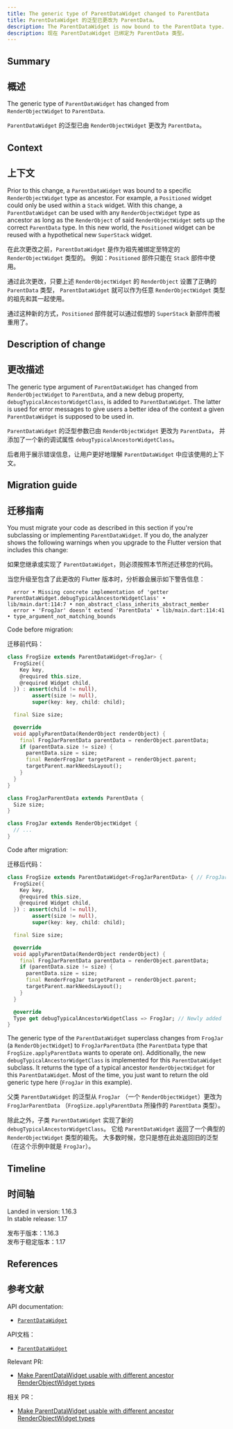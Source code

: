 ```yaml
---
title: The generic type of ParentDataWidget changed to ParentData
title: ParentDataWidget 的泛型已更改为 ParentData。
description: The ParentDataWidget is now bound to the ParentData type.
description: 现在 ParentDataWidget 已绑定为 ParentData 类型。
---
```


## Summary

## 概述

The generic type of `ParentDataWidget` has changed from
`RenderObjectWidget` to `ParentData`.

`ParentDataWidget` 的泛型已由 `RenderObjectWidget` 更改为 `ParentData`。

## Context

## 上下文

Prior to this change, a `ParentDataWidget` was bound
to a specific `RenderObjectWidget` type as ancestor.
For example, a `Positioned` widget could only be used
within a `Stack` widget. With this change,
a `ParentDataWidget` can be used with any
`RenderObjectWidget` type as ancestor as long as
the `RenderObject` of said `RenderObjectWidget`
sets up the correct `ParentData` type. In this new world,
the `Positioned` widget can be reused with a hypothetical
new `SuperStack` widget.

在此次更改之前，`ParentDataWidget` 是作为祖先被绑定至特定的 `RenderObjectWidget` 类型的。
例如：`Positioned` 部件只能在 `Stack` 部件中使用。

通过此次更改，只要上述 `RenderObjectWidget` 的 `RenderObject` 设置了正确的 `ParentData` 类型，
`ParentDataWidget` 就可以作为任意 `RenderObjectWidget` 类型的祖先和其一起使用。

通过这种新的方式，`Positioned` 部件就可以通过假想的 `SuperStack` 新部件而被重用了。

## Description of change

## 更改描述

The generic type argument of `ParentDataWidget`
has changed from `RenderObjectWidget` to `ParentData`,
and a new debug property, `debugTypicalAncestorWidgetClass`,
is added to `ParentDataWidget`.
The latter is used for error messages to give users a
better idea of the context a given `ParentDataWidget`
is supposed to be used in.

`ParentDataWidget` 的泛型参数已由 `RenderObjectWidget` 更改为 `ParentData`，
并添加了一个新的调试属性 `debugTypicalAncestorWidgetClass`。

后者用于展示错误信息，让用户更好地理解 `ParentDataWidget` 中应该使用的上下文。

## Migration guide

## 迁移指南

You must migrate your code as described in this section
if you're subclassing or implementing `ParentDataWidget`.
If you do, the analyzer shows the following warnings when you
upgrade to the Flutter version that includes this change:

如果您继承或实现了 `ParentDataWidget`，则必须按照本节所述迁移您的代码。

当您升级至包含了此更改的 Flutter 版本时，分析器会展示如下警告信息：

```none
  error • Missing concrete implementation of 'getter ParentDataWidget.debugTypicalAncestorWidgetClass' • lib/main.dart:114:7 • non_abstract_class_inherits_abstract_member
  error • 'FrogJar' doesn't extend 'ParentData' • lib/main.dart:114:41 • type_argument_not_matching_bounds
```

Code before migration:

迁移前代码：

<!-- skip -->
```dart
class FrogSize extends ParentDataWidget<FrogJar> {
  FrogSize({
    Key key,
    @required this.size,
    @required Widget child,
  }) : assert(child != null),
        assert(size != null),
        super(key: key, child: child);

  final Size size;

  @override
  void applyParentData(RenderObject renderObject) {
    final FrogJarParentData parentData = renderObject.parentData;
    if (parentData.size != size) {
      parentData.size = size;
      final RenderFrogJar targetParent = renderObject.parent;
      targetParent.markNeedsLayout();
    }
  }
}

class FrogJarParentData extends ParentData {
  Size size;
}

class FrogJar extends RenderObjectWidget {
  // ...
}
```

Code after migration:

迁移后代码：

<!-- skip -->
```dart
class FrogSize extends ParentDataWidget<FrogJarParentData> { // FrogJar changed to FrogJarParentData
  FrogSize({
    Key key,
    @required this.size,
    @required Widget child,
  }) : assert(child != null),
        assert(size != null),
        super(key: key, child: child);

  final Size size;

  @override
  void applyParentData(RenderObject renderObject) {
    final FrogJarParentData parentData = renderObject.parentData;
    if (parentData.size != size) {
      parentData.size = size;
      final RenderFrogJar targetParent = renderObject.parent;
      targetParent.markNeedsLayout();
    }
  }

  @override
  Type get debugTypicalAncestorWidgetClass => FrogJar; // Newly added
}
```

The generic type of the `ParentDataWidget` superclass
changes from `FrogJar` (a `RenderObjectWidget`) to
`FrogJarParentData` (the `ParentData` type that
`FrogSize.applyParentData` wants to operate on).
Additionally, the new `debugTypicalAncestorWidgetClass`
is implemented for this `ParentDataWidget` subclass.
It returns the type of a typical ancestor `RenderObjectWidget`
for this `ParentDataWidget`. Most of the time,
you just want to return the old generic type here
(`FrogJar` in this example).

父类 `ParentDataWidget` 的泛型从 `FrogJar` （一个 `RenderObjectWidget`）更改为 `FrogJarParentData`
（`FrogSize.applyParentData` 所操作的 `ParentData` 类型）。

除此之外，子类 `ParentDataWidget` 实现了新的 `debugTypicalAncestorWidgetClass`。
它给 `ParentDataWidget` 返回了一个典型的 `RenderObjectWidget` 类型的祖先。
大多数时候，您只是想在此处返回旧的泛型（在这个示例中就是 `FrogJar`）。

## Timeline

## 时间轴

Landed in version: 1.16.3<br>
In stable release: 1.17

发布于版本：1.16.3<br>
发布于稳定版本：1.17

## References

## 参考文献

API documentation:
* [`ParentDataWidget`][]

API文档：
* [`ParentDataWidget`][]

Relevant PR:
* [Make ParentDataWidget usable with different ancestor RenderObjectWidget types][]

相关 PR：
* [Make ParentDataWidget usable with different ancestor RenderObjectWidget types][]



[Make ParentDataWidget usable with different ancestor RenderObjectWidget types]: {{site.github}}/flutter/flutter/pull/48541
[`ParentDataWidget`]: {{site.api}}/flutter/widgets/ParentDataWidget-class.html
